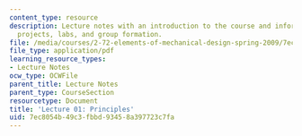 ```yaml
---
content_type: resource
description: Lecture notes with an introduction to the course and information on assessment,
  projects, labs, and group formation.
file: /media/courses/2-72-elements-of-mechanical-design-spring-2009/7ec8054b49c3fbbd93458a397723c7fa_MIT2_72s09_lec01.pdf
file_type: application/pdf
learning_resource_types:
- Lecture Notes
ocw_type: OCWFile
parent_title: Lecture Notes
parent_type: CourseSection
resourcetype: Document
title: 'Lecture 01: Principles'
uid: 7ec8054b-49c3-fbbd-9345-8a397723c7fa
---
```

